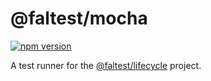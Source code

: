 # @faltest/mocha

[![npm version](https://badge.fury.io/js/%40faltest%2Fmocha.svg)](https://badge.fury.io/js/%40faltest%2Fmocha)

A test runner for the [@faltest/lifecycle](https://github.com/CrowdStrike/faltest/blob/master/packages/lifecycle) project.
